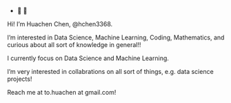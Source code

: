 - 👋 👀

Hi! I’m Huachen Chen, @hchen3368.

I’m interested in Data Science, Machine Learning, Coding, Mathematics, and curious about all sort of knowledge in general!!

I currently focus on Data Science and Machine Learning.

I’m very interested in collabrations on all sort of things, e.g. data science projects!

Reach me at to.huachen at gmail.com!

<!---
hchen3368/hchen3368 is a ✨ special ✨ repository because its `README.md` (this file) appears on your GitHub profile.
You can click the Preview link to take a look at your changes.
--->
